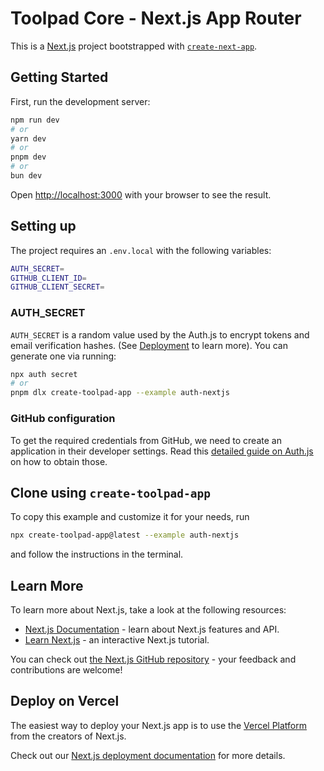 # Toolpad Core - Next.js App Router

This is a [Next.js](https://nextjs.org/) project bootstrapped with [`create-next-app`](https://github.com/vercel/next.js/tree/canary/packages/create-next-app).

## Getting Started

First, run the development server:

```bash
npm run dev
# or
yarn dev
# or
pnpm dev
# or
bun dev
```

Open [http://localhost:3000](http://localhost:3000) with your browser to see the result.

## Setting up

The project requires an `.env.local` with the following variables:

```bash
AUTH_SECRET=
GITHUB_CLIENT_ID=
GITHUB_CLIENT_SECRET=
```

### AUTH_SECRET

`AUTH_SECRET` is a random value used by the Auth.js to encrypt tokens and email verification hashes. (See [Deployment](https://authjs.dev/getting-started/deployment) to learn more). You can generate one via running:

```bash
npx auth secret
# or
pnpm dlx create-toolpad-app --example auth-nextjs
```

### GitHub configuration

To get the required credentials from GitHub, we need to create an application in their developer settings. Read this [detailed guide on Auth.js](https://authjs.dev/guides/configuring-github) on how to obtain those.

## Clone using `create-toolpad-app`

To copy this example and customize it for your needs, run

```bash
npx create-toolpad-app@latest --example auth-nextjs
```

and follow the instructions in the terminal.

## Learn More

To learn more about Next.js, take a look at the following resources:

- [Next.js Documentation](https://nextjs.org/docs) - learn about Next.js features and API.
- [Learn Next.js](https://nextjs.org/learn) - an interactive Next.js tutorial.

You can check out [the Next.js GitHub repository](https://github.com/vercel/next.js/) - your feedback and contributions are welcome!

## Deploy on Vercel

The easiest way to deploy your Next.js app is to use the [Vercel Platform](https://vercel.com/new?utm_medium=default-template&filter=next.js&utm_source=create-next-app&utm_campaign=create-next-app-readme) from the creators of Next.js.

Check out our [Next.js deployment documentation](https://nextjs.org/docs/deployment) for more details.
